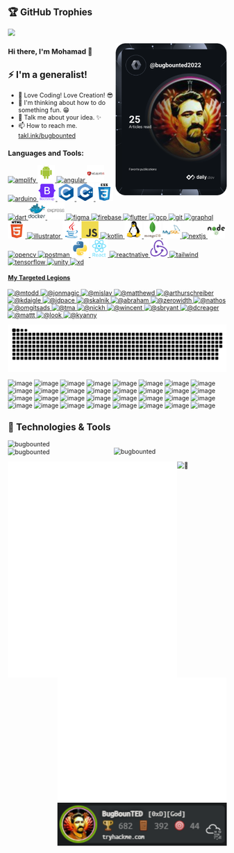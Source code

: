 ## 🏆 GitHub Trophies
![](https://github-profile-trophy.vercel.app/?username=bugbounted&theme=radical&no-frame=false&no-bg=true&margin-w=40&row=1&column=7)

  <a href="https://app.daily.dev/bugbounted2022" target="_blank">
    <img
      width="256"
      align="right"
      src="https://raw.githubusercontent.com/bugbounted/bugbounted/master/devcard.svg"
    />
  </a>

### Hi there, I'm Mohamad 👋

## ⚡ I'm a generalist!

- 🌈 Love Coding! Love Creation! 😎
- 🤔 I'm thinking about how to do something fun. 😁
- 💬 Talk me about your idea. ✨ 
- 📫 How to reach me. [takl.ink/bugbounted](https://takl.ink/bugbounted)

<h3 align="left">Languages and Tools:</h3>
<p align="left"> <a href="https://aws.amazon.com/amplify/" target="_blank" rel="noreferrer"> <img src="https://docs.amplify.aws/assets/logo-dark.svg" alt="amplify" width="40" height="40"/> </a> <a href="https://developer.android.com" target="_blank" rel="noreferrer"> <img src="https://raw.githubusercontent.com/devicons/devicon/master/icons/android/android-original-wordmark.svg" alt="android" width="40" height="40"/> </a> <a href="https://angular.io" target="_blank" rel="noreferrer"> <img src="https://angular.io/assets/images/logos/angular/angular.svg" alt="angular" width="40" height="40"/> </a> <a href="https://angular.io" target="_blank" rel="noreferrer"> <img src="https://raw.githubusercontent.com/devicons/devicon/master/icons/angularjs/angularjs-original-wordmark.svg" alt="angularjs" width="40" height="40"/> </a> <a href="https://www.arduino.cc/" target="_blank" rel="noreferrer"> <img src="https://cdn.worldvectorlogo.com/logos/arduino-1.svg" alt="arduino" width="40" height="40"/> </a> <a href="https://getbootstrap.com" target="_blank" rel="noreferrer"> <img src="https://raw.githubusercontent.com/devicons/devicon/master/icons/bootstrap/bootstrap-plain-wordmark.svg" alt="bootstrap" width="40" height="40"/> </a> <a href="https://www.cprogramming.com/" target="_blank" rel="noreferrer"> <img src="https://raw.githubusercontent.com/devicons/devicon/master/icons/c/c-original.svg" alt="c" width="40" height="40"/> </a> <a href="https://www.w3schools.com/cpp/" target="_blank" rel="noreferrer"> <img src="https://raw.githubusercontent.com/devicons/devicon/master/icons/cplusplus/cplusplus-original.svg" alt="cplusplus" width="40" height="40"/> </a> <a href="https://www.w3schools.com/css/" target="_blank" rel="noreferrer"> <img src="https://raw.githubusercontent.com/devicons/devicon/master/icons/css3/css3-original-wordmark.svg" alt="css3" width="40" height="40"/> </a> <a href="https://dart.dev" target="_blank" rel="noreferrer"> <img src="https://www.vectorlogo.zone/logos/dartlang/dartlang-icon.svg" alt="dart" width="40" height="40"/> </a> <a href="https://www.docker.com/" target="_blank" rel="noreferrer"> <img src="https://raw.githubusercontent.com/devicons/devicon/master/icons/docker/docker-original-wordmark.svg" alt="docker" width="40" height="40"/> </a> <a href="https://expressjs.com" target="_blank" rel="noreferrer"> <img src="https://raw.githubusercontent.com/devicons/devicon/master/icons/express/express-original-wordmark.svg" alt="express" width="40" height="40"/> </a> <a href="https://www.figma.com/" target="_blank" rel="noreferrer"> <img src="https://www.vectorlogo.zone/logos/figma/figma-icon.svg" alt="figma" width="40" height="40"/> </a> <a href="https://firebase.google.com/" target="_blank" rel="noreferrer"> <img src="https://www.vectorlogo.zone/logos/firebase/firebase-icon.svg" alt="firebase" width="40" height="40"/> </a> <a href="https://flutter.dev" target="_blank" rel="noreferrer"> <img src="https://www.vectorlogo.zone/logos/flutterio/flutterio-icon.svg" alt="flutter" width="40" height="40"/> </a> <a href="https://cloud.google.com" target="_blank" rel="noreferrer"> <img src="https://www.vectorlogo.zone/logos/google_cloud/google_cloud-icon.svg" alt="gcp" width="40" height="40"/> </a> <a href="https://git-scm.com/" target="_blank" rel="noreferrer"> <img src="https://www.vectorlogo.zone/logos/git-scm/git-scm-icon.svg" alt="git" width="40" height="40"/> </a> <a href="https://graphql.org" target="_blank" rel="noreferrer"> <img src="https://www.vectorlogo.zone/logos/graphql/graphql-icon.svg" alt="graphql" width="40" height="40"/> </a> <a href="https://www.w3.org/html/" target="_blank" rel="noreferrer"> <img src="https://raw.githubusercontent.com/devicons/devicon/master/icons/html5/html5-original-wordmark.svg" alt="html5" width="40" height="40"/> </a> <a href="https://www.adobe.com/in/products/illustrator.html" target="_blank" rel="noreferrer"> <img src="https://www.vectorlogo.zone/logos/adobe_illustrator/adobe_illustrator-icon.svg" alt="illustrator" width="40" height="40"/> </a> <a href="https://www.java.com" target="_blank" rel="noreferrer"> <img src="https://raw.githubusercontent.com/devicons/devicon/master/icons/java/java-original.svg" alt="java" width="40" height="40"/> </a> <a href="https://developer.mozilla.org/en-US/docs/Web/JavaScript" target="_blank" rel="noreferrer"> <img src="https://raw.githubusercontent.com/devicons/devicon/master/icons/javascript/javascript-original.svg" alt="javascript" width="40" height="40"/> </a> <a href="https://kotlinlang.org" target="_blank" rel="noreferrer"> <img src="https://www.vectorlogo.zone/logos/kotlinlang/kotlinlang-icon.svg" alt="kotlin" width="40" height="40"/> </a> <a href="https://www.linux.org/" target="_blank" rel="noreferrer"> <img src="https://raw.githubusercontent.com/devicons/devicon/master/icons/linux/linux-original.svg" alt="linux" width="40" height="40"/> </a> <a href="https://www.mongodb.com/" target="_blank" rel="noreferrer"> <img src="https://raw.githubusercontent.com/devicons/devicon/master/icons/mongodb/mongodb-original-wordmark.svg" alt="mongodb" width="40" height="40"/> </a> <a href="https://www.mysql.com/" target="_blank" rel="noreferrer"> <img src="https://raw.githubusercontent.com/devicons/devicon/master/icons/mysql/mysql-original-wordmark.svg" alt="mysql" width="40" height="40"/> </a> <a href="https://nextjs.org/" target="_blank" rel="noreferrer"> <img src="https://cdn.worldvectorlogo.com/logos/nextjs-2.svg" alt="nextjs" width="40" height="40"/> </a> <a href="https://nodejs.org" target="_blank" rel="noreferrer"> <img src="https://raw.githubusercontent.com/devicons/devicon/master/icons/nodejs/nodejs-original-wordmark.svg" alt="nodejs" width="40" height="40"/> </a> <a href="https://opencv.org/" target="_blank" rel="noreferrer"> <img src="https://www.vectorlogo.zone/logos/opencv/opencv-icon.svg" alt="opencv" width="40" height="40"/> </a> <a href="https://postman.com" target="_blank" rel="noreferrer"> <img src="https://www.vectorlogo.zone/logos/getpostman/getpostman-icon.svg" alt="postman" width="40" height="40"/> </a> <a href="https://www.python.org" target="_blank" rel="noreferrer"> <img src="https://raw.githubusercontent.com/devicons/devicon/master/icons/python/python-original.svg" alt="python" width="40" height="40"/> </a> <a href="https://reactjs.org/" target="_blank" rel="noreferrer"> <img src="https://raw.githubusercontent.com/devicons/devicon/master/icons/react/react-original-wordmark.svg" alt="react" width="40" height="40"/> </a> <a href="https://reactnative.dev/" target="_blank" rel="noreferrer"> <img src="https://reactnative.dev/img/header_logo.svg" alt="reactnative" width="40" height="40"/> </a> <a href="https://redux.js.org" target="_blank" rel="noreferrer"> <img src="https://raw.githubusercontent.com/devicons/devicon/master/icons/redux/redux-original.svg" alt="redux" width="40" height="40"/> </a> <a href="https://tailwindcss.com/" target="_blank" rel="noreferrer"> <img src="https://www.vectorlogo.zone/logos/tailwindcss/tailwindcss-icon.svg" alt="tailwind" width="40" height="40"/> </a> <a href="https://www.tensorflow.org" target="_blank" rel="noreferrer"> <img src="https://www.vectorlogo.zone/logos/tensorflow/tensorflow-icon.svg" alt="tensorflow" width="40" height="40"/> </a> <a href="https://unity.com/" target="_blank" rel="noreferrer"> <img src="https://www.vectorlogo.zone/logos/unity3d/unity3d-icon.svg" alt="unity" width="40" height="40"/> </a> <a href="https://www.adobe.com/products/xd.html" target="_blank" rel="noreferrer"> <img src="https://cdn.worldvectorlogo.com/logos/adobe-xd.svg" alt="xd" width="40" height="40"/> </a> </p>

<div class="mb-3 pb-3" style="font-family: var(--font), sans-serif; letter-spacing: 0px;">
    <div style="font-family: var(--font), sans-serif; letter-spacing: 0px;">
      <a class="d-block color-fg-default" href="/orgs/github/people" data-ga-click="Orgs, go to people, location:profile people module; text:People" style="font-family: var(--font), sans-serif; letter-spacing: 0px;">
        <h4 class="f4 text-normal mb-3" style="font-family: var(--font), sans-serif; letter-spacing: 0px;">My Targeted Legions </h4>
      </a>
      <div class="clearfix d-flex flex-wrap" style="margin: -1px; font-family: var(--font), sans-serif; letter-spacing: 0px;">
          <a class="member-avatar" data-ga-click="Orgs, go to person, location:profile people module; text:username" data-hovercard-type="user" data-hovercard-url="/users/mtodd/hovercard" data-octo-click="hovercard-link-click" data-octo-dimensions="link_type:self" href="https://github.com/mtodd" style="font-family: var(--font), sans-serif; letter-spacing: 0px;">
            <img class="avatar avatar-user" src="https://avatars.githubusercontent.com/u/182?s=70&amp;v=4" width="35" height="35" alt="@mtodd">
</a>          <a class="member-avatar" data-ga-click="Orgs, go to person, location:profile people module; text:username" data-hovercard-type="user" data-hovercard-url="/users/jonmagic/hovercard" data-octo-click="hovercard-link-click" data-octo-dimensions="link_type:self" href="https://github.com/jonmagic" style="font-family: var(--font), sans-serif; letter-spacing: 0px;">
            <img class="avatar avatar-user" src="https://avatars.githubusercontent.com/u/623?s=70&amp;v=4" width="35" height="35" alt="@jonmagic">
</a>          <a class="member-avatar" data-ga-click="Orgs, go to person, location:profile people module; text:username" data-hovercard-type="user" data-hovercard-url="/users/mislav/hovercard" data-octo-click="hovercard-link-click" data-octo-dimensions="link_type:self" href="https://github.com/mislav" style="font-family: var(--font), sans-serif; letter-spacing: 0px;">
            <img class="avatar avatar-user" src="https://avatars.githubusercontent.com/u/887?s=70&amp;v=4" width="35" height="35" alt="@mislav">
</a>          <a class="member-avatar" data-ga-click="Orgs, go to person, location:profile people module; text:username" data-hovercard-type="user" data-hovercard-url="/users/matthewd/hovercard" data-octo-click="hovercard-link-click" data-octo-dimensions="link_type:self" href="https://github.com/matthewd" style="font-family: var(--font), sans-serif; letter-spacing: 0px;">
            <img class="avatar avatar-user" src="https://avatars.githubusercontent.com/u/1034?s=70&amp;v=4" width="35" height="35" alt="@matthewd">
</a>          <a class="member-avatar" data-ga-click="Orgs, go to person, location:profile people module; text:username" data-hovercard-type="user" data-hovercard-url="/users/arthurschreiber/hovercard" data-octo-click="hovercard-link-click" data-octo-dimensions="link_type:self" href="https://github.com/arthurschreiber" style="font-family: var(--font), sans-serif; letter-spacing: 0px;">
            <img class="avatar avatar-user" src="https://avatars.githubusercontent.com/u/2195?s=70&amp;v=4" width="35" height="35" alt="@arthurschreiber">
</a>          <a class="member-avatar" data-ga-click="Orgs, go to person, location:profile people module; text:username" data-hovercard-type="user" data-hovercard-url="/users/kdaigle/hovercard" data-octo-click="hovercard-link-click" data-octo-dimensions="link_type:self" href="https://github.com/kdaigle" style="font-family: var(--font), sans-serif; letter-spacing: 0px;">
            <img class="avatar avatar-user" src="https://avatars.githubusercontent.com/u/2501?s=70&amp;v=4" width="35" height="35" alt="@kdaigle">
</a>          <a class="member-avatar" data-ga-click="Orgs, go to person, location:profile people module; text:username" data-hovercard-type="user" data-hovercard-url="/users/jdpace/hovercard" data-octo-click="hovercard-link-click" data-octo-dimensions="link_type:self" href="https://github.com/jdpace" style="font-family: var(--font), sans-serif; letter-spacing: 0px;">
            <img class="avatar avatar-user" src="https://avatars.githubusercontent.com/u/2513?s=70&amp;v=4" width="35" height="35" alt="@jdpace">
</a>          <a class="member-avatar" data-ga-click="Orgs, go to person, location:profile people module; text:username" data-hovercard-type="user" data-hovercard-url="/users/skalnik/hovercard" data-octo-click="hovercard-link-click" data-octo-dimensions="link_type:self" href="https://github.com/skalnik" style="font-family: var(--font), sans-serif; letter-spacing: 0px;">
            <img class="avatar avatar-user" src="https://avatars.githubusercontent.com/u/2546?s=70&amp;v=4" width="35" height="35" alt="@skalnik">
</a>          <a class="member-avatar" data-ga-click="Orgs, go to person, location:profile people module; text:username" data-hovercard-type="user" data-hovercard-url="/users/abraham/hovercard" data-octo-click="hovercard-link-click" data-octo-dimensions="link_type:self" href="https://github.com/abraham" style="font-family: var(--font), sans-serif; letter-spacing: 0px;">
            <img class="avatar avatar-user" src="https://avatars.githubusercontent.com/u/3341?s=70&amp;v=4" width="35" height="35" alt="@abraham">
</a>          <a class="member-avatar" data-ga-click="Orgs, go to person, location:profile people module; text:username" data-hovercard-type="user" data-hovercard-url="/users/zerowidth/hovercard" data-octo-click="hovercard-link-click" data-octo-dimensions="link_type:self" href="https://github.com/zerowidth" style="font-family: var(--font), sans-serif; letter-spacing: 0px;">
            <img class="avatar avatar-user" src="https://avatars.githubusercontent.com/u/3999?s=70&amp;v=4" width="35" height="35" alt="@zerowidth">
</a>          <a class="member-avatar" data-ga-click="Orgs, go to person, location:profile people module; text:username" data-hovercard-type="user" data-hovercard-url="/users/nathos/hovercard" data-octo-click="hovercard-link-click" data-octo-dimensions="link_type:self" href="https://github.com/nathos" style="font-family: var(--font), sans-serif; letter-spacing: 0px;">
            <img class="avatar avatar-user" src="https://avatars.githubusercontent.com/u/4215?s=70&amp;v=4" width="35" height="35" alt="@nathos">
</a>          <a class="member-avatar" data-ga-click="Orgs, go to person, location:profile people module; text:username" data-hovercard-type="user" data-hovercard-url="/users/omgitsads/hovercard" data-octo-click="hovercard-link-click" data-octo-dimensions="link_type:self" href="https://github.com/omgitsads" style="font-family: var(--font), sans-serif; letter-spacing: 0px;">
            <img class="avatar avatar-user" src="https://avatars.githubusercontent.com/u/4619?s=70&amp;v=4" width="35" height="35" alt="@omgitsads">
</a>          <a class="member-avatar" data-ga-click="Orgs, go to person, location:profile people module; text:username" data-hovercard-type="user" data-hovercard-url="/users/tma/hovercard" data-octo-click="hovercard-link-click" data-octo-dimensions="link_type:self" href="https://github.com/tma" style="font-family: var(--font), sans-serif; letter-spacing: 0px;">
            <img class="avatar avatar-user" src="https://avatars.githubusercontent.com/u/4719?s=70&amp;v=4" width="35" height="35" alt="@tma">
</a>          <a class="member-avatar" data-ga-click="Orgs, go to person, location:profile people module; text:username" data-hovercard-type="user" data-hovercard-url="/users/nickh/hovercard" data-octo-click="hovercard-link-click" data-octo-dimensions="link_type:self" href="https://github.com/nickh" style="font-family: var(--font), sans-serif; letter-spacing: 0px;">
            <img class="avatar avatar-user" src="https://avatars.githubusercontent.com/u/6218?s=70&amp;v=4" width="35" height="35" alt="@nickh">
</a>          <a class="member-avatar" data-ga-click="Orgs, go to person, location:profile people module; text:username" data-hovercard-type="user" data-hovercard-url="/users/wincent/hovercard" data-octo-click="hovercard-link-click" data-octo-dimensions="link_type:self" href="https://github.com/wincent" style="font-family: var(--font), sans-serif; letter-spacing: 0px;">
            <img class="avatar avatar-user" src="https://avatars.githubusercontent.com/u/7074?s=70&amp;v=4" width="35" height="35" alt="@wincent">
</a>          <a class="member-avatar" data-ga-click="Orgs, go to person, location:profile people module; text:username" data-hovercard-type="user" data-hovercard-url="/users/sbryant/hovercard" data-octo-click="hovercard-link-click" data-octo-dimensions="link_type:self" href="https://github.com/sbryant" style="font-family: var(--font), sans-serif; letter-spacing: 0px;">
            <img class="avatar avatar-user" src="https://avatars.githubusercontent.com/u/7492?s=70&amp;v=4" width="35" height="35" alt="@sbryant">
</a>          <a class="member-avatar" data-ga-click="Orgs, go to person, location:profile people module; text:username" data-hovercard-type="user" data-hovercard-url="/users/dcreager/hovercard" data-octo-click="hovercard-link-click" data-octo-dimensions="link_type:self" href="https://github.com/dcreager" style="font-family: var(--font), sans-serif; letter-spacing: 0px;">
            <img class="avatar avatar-user" src="https://avatars.githubusercontent.com/u/7499?s=70&amp;v=4" width="35" height="35" alt="@dcreager">
</a>          <a class="member-avatar" data-ga-click="Orgs, go to person, location:profile people module; text:username" data-hovercard-type="user" data-hovercard-url="/users/mattt/hovercard" data-octo-click="hovercard-link-click" data-octo-dimensions="link_type:self" href="https://github.com/mattt" style="font-family: var(--font), sans-serif; letter-spacing: 0px;">
            <img class="avatar avatar-user" src="https://avatars.githubusercontent.com/u/7659?s=70&amp;v=4" width="35" height="35" alt="@mattt">
</a>          <a class="member-avatar" data-ga-click="Orgs, go to person, location:profile people module; text:username" data-hovercard-type="user" data-hovercard-url="/users/look/hovercard" data-octo-click="hovercard-link-click" data-octo-dimensions="link_type:self" href="https://github.com/look" style="font-family: var(--font), sans-serif; letter-spacing: 0px;">
            <img class="avatar avatar-user" src="https://avatars.githubusercontent.com/u/10186?s=70&amp;v=4" width="35" height="35" alt="@look">
</a>          <a class="member-avatar" data-ga-click="Orgs, go to person, location:profile people module; text:username" data-hovercard-type="user" data-hovercard-url="/users/kyanny/hovercard" data-octo-click="hovercard-link-click" data-octo-dimensions="link_type:self" href="https://github.com/kyanny" style="font-family: var(--font), sans-serif; letter-spacing: 0px;">
            <img class="avatar avatar-user" src="https://avatars.githubusercontent.com/u/10515?s=70&amp;v=4" width="35" height="35" alt="@kyanny">
</a>
      </div>
        <div data-view-component="true" class="mt-2" style="font-family: var(--font), sans-serif; letter-spacing: 0px;">
      </div>    </div>
  </div>

![snake gif](https://github.com/bugbounted/bugbounted/blob/output/github-contribution-grid-snake-dark.svg)

![image](https://img.shields.io/badge/Google%20Analytics-E37400?style=for-the-badge&logo=google%20analytics&logoColor=white)
![image](https://img.shields.io/badge/TensorFlow-FF6F00?style=for-the-badge&logo=tensorflow&logoColor=white)
![image](https://img.shields.io/badge/hyperledger-2F3134?style=for-the-badge&logo=hyperledger&logoColor=white)
![image](https://img.shields.io/badge/GeeksforGeeks-298D46?style=for-the-badge&logo=geeksforgeeks&logoColor=white)
![image](https://img.shields.io/badge/Ghost-000?style=for-the-badge&logo=ghost&logoColor=yellow)
![image](https://img.shields.io/badge/Joomla-5091CD?style=for-the-badge&logo=joomla&logoColor=white)
![image](https://img.shields.io/badge/Medium-12100E?style=for-the-badge&logo=medium&logoColor=white)
![image](https://img.shields.io/badge/Wordpress-21759B?style=for-the-badge&logo=wordpress&logoColor=white)
![image](https://img.shields.io/badge/Gmail-D14836?style=for-the-badge&logo=gmail&logoColor=white)
![image](https://img.shields.io/badge/icq_new-black?style=for-the-badge&logo=icq&logolColor=42F425)
![image](https://img.shields.io/badge/ProtonMail-8B89CC?style=for-the-badge&logo=protonmail&logoColor=white)
![image](https://img.shields.io/badge/Telegram-2CA5E0?style=for-the-badge&logo=telegram&logoColor=white)
![image](https://img.shields.io/badge/Amazon_AWS-FF9900?style=for-the-badge&logo=amazonaws&logoColor=white)
![image](https://img.shields.io/badge/Cloudflare-F38020?style=for-the-badge&logo=Cloudflare&logoColor=white)
![image](https://img.shields.io/badge/Digital_Ocean-0080FF?style=for-the-badge&logo=DigitalOcean&logoColor=white)
![image](https://img.shields.io/badge/GitHub_Actions-2088FF?style=for-the-badge&logo=github-actions&logoColor=white)
![image](https://img.shields.io/badge/Glitch-2800ff?style=for-the-badge&logo=glitch&logoColor=white)
![image](https://img.shields.io/badge/Heroku-430098?style=for-the-badge&logo=heroku&logoColor=white)
![image](https://img.shields.io/badge/Linode-00A95C?style=for-the-badge&logo=Linode&logoColor=white)
![image](https://img.shields.io/badge/mix%20cloud-5000ff?style=for-the-badge&logo=mixcloud&logoColor=white)
![image](https://img.shields.io/badge/Netlify-00C7B7?style=for-the-badge&logo=netlify&logoColor=white)
![image](https://img.shields.io/badge/Salesforce-00A1E0?style=for-the-badge&logo=Salesforce&logoColor=white)
![image](https://img.shields.io/badge/Twilio-F22F46?style=for-the-badge&logo=Twilio&logoColor=white)
![image](https://img.shields.io/badge/upcloud-7B00FF?style=for-the-badge&logo=upcloud&logoColor=white)
![image](https://img.shields.io/badge/Vercel-000000?style=for-the-badge&logo=vercel&logoColor=white)
![image](https://img.shields.io/badge/Bitcoin-000000?style=for-the-badge&logo=bitcoin&logoColor=white)
![image](https://img.shields.io/badge/Binance-FCD535?style=for-the-badge&logo=binance&logoColor=white)
![image](https://img.shields.io/badge/Ethereum-3C3C3D?style=for-the-badge&logo=Ethereum&logoColor=white)
![image](https://img.shields.io/badge/MongoDB-4EA94B?style=for-the-badge&logo=mongodb&logoColor=white)
![image](https://img.shields.io/badge/MySQL-005C84?style=for-the-badge&logo=mysql&logoColor=white)
![image](https://img.shields.io/badge/PostgreSQL-316192?style=for-the-badge&logo=postgresql&logoColor=white)
![image](https://img.shields.io/badge/redis-%23DD0031.svg?&style=for-the-badge&logo=redis&logoColor=white)

## 🔧 Technologies & Tools

<p><img align="left" src="https://github-readme-stats.vercel.app/api?username=bugbounted&show_icons=true&locale=en&theme=tokyonight" width="260" alt="bugbounted" /></p>
<p><img align="right" src="https://github-readme-streak-stats.herokuapp.com/?user=bugbounted&theme=tokyonight" width="260" alt="bugbounted" /></p>
<p><img align="center" src="https://quotes-github-readme.vercel.app/api?type=horizontal&theme=tokyonight" width="260" alt="bugbounted" /></p>

[<img align="left" width="390" alt="🦑" src="https://raw.githubusercontent.com/bugbounted/bugbounted/master/general.svg">](#)

[<img align="right" width="390" alt="🦑" src="https://raw.githubusercontent.com/bugbounted/bugbounted/master/achievements.svg">](#)

[<img align="right" width="390" src="https://raw.githubusercontent.com/bugbounted/-temp-/e27a7e5a30ab660dcec199e210aa8fa6d52564b4/2024-02-14_175910.png">](https://tryhackme.com/r/p/BugBounTED)

<img width="100%" height="30" alt="🦑" src="https://gist.githubusercontent.com/lowlighter/3c6eaedf50273adfb7a510822672f570/raw/placeholder.svg"> 

<!-- Until that day: https://user-images.githubusercontent.com/22963968/159836902-a7553777-f1e2-49ed-90fc-9721322b3f44.png -->
<!-- The betrayer: https://user-images.githubusercontent.com/22963968/155458995-e4c24fff-d667-48cd-a1ce-1f66cd233a14.png -->
<!-- The world ender: https://user-images.githubusercontent.com/22963968/130322172-4e4996cd-eb3d-4013-9fc2-47e573413310.png -->
<!-- Farewell Miura: https://user-images.githubusercontent.com/22963968/119890439-1ff29f00-bf38-11eb-8515-d0a9c3c8a6b6.png -->
<!-- First steps with JavaScript: https://user-images.githubusercontent.com/22963968/114021347-e3c48b80-9870-11eb-8bc8-998bf39b4d0d.png -->

